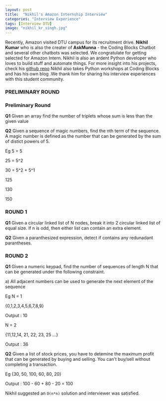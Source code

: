 ```yaml
---
layout: post
title:  "Nikhil's Amazon Internship Interview"
categories: "Interview Experience"
tags: [Interview DTU]
image: "nikhil_kr_singh.jpg"
---
```


Recently, Amazon visited DTU campus for its recruitment drive. **Nikhil Kumar** who is also the creater of **AskMunna** - the Coding Blocks Chatbot and several other chatbots was selected. We congratulate for getting selected for Amazon Intern. Nikhil is also an ardent Python developer who loves to build stuff and automate things. For more insight into his projects, check his [github repo](github.com/nikhilkumarsingh)
Nikhil also takes Python workshops at Coding Blocks and has his own blog .We thank him for sharing his interview experiences with this student community. 

### **PRELIMINARY ROUND**

### Preliminary Round 

**Q1** Given an array find the number of triplets whose sum is less than the given value

**Q2** Given a sequence of magic numbers, find the nth term of the sequence. A magic number is defined as the number that can be generated by the sum of distict powers of 5.

Eg
5	=	5

25	= 	5^2

30	= 5^2 + 5^1

125

130

150 


### **ROUND 1**
**Q1** Given a circular linked list of N nodes, break it into 2 circular linked list of equal size. If n is odd, then either list can contain an extra element.

**Q2** Given a paranthesized expression, detect if contains any redunadant parantheses.


### **ROUND 2**
**Q1** Given a numeric keypad, find the number of sequences of length N that can be generated under the following constraint.

a) All adjacent numbers can be used to generate the next element of the sequence

Eg N = 1

{0,1,2,3,4,5,6,7,8,9}

Output : 10

N = 2


{11,12,14, 21, 22, 23, 25 ...}

Output : 36

**Q2** Given a list of stock prices, you have to detemine the maximum profit that can be generated by buying and selling. You can't buy/sell without completing a  transaction.

Eg {30, 50, 100, 60, 80, 20}

Output : 100 - 60 + 80 - 20 = 100

Nikhil suggested an `O(n*n)` solution and interviewer was satisfied.


